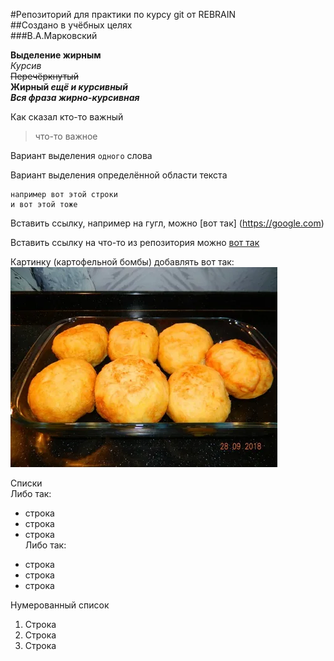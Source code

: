 #Репозиторий для практики по курсу git от REBRAIN  
##Создано в учёбных целях  
###В.А.Марковский  
  	
**Выделение жирным**  
*Курсив*  
~~Перечёркнутый~~  
**Жирный _ещё и курсивный_**  
***Вся фраза жирно-курсивная***  
  
Как сказал кто-то важный  
>что-то важное  
  
Вариант выделения `одного` слова  
  
Вариант выделения определённой области текста  
```
например вот этой строки  
и вот этой тоже  
```
  
Вставить ссылку, например на гугл, можно [вот так] (https://google.com)  
  
Вставить ссылку на что-то из репозитория можно [вот так](deleted.txt)  
  
Картинку (картофельной бомбы) добавлять вот так:  
![картофельная бомба](i.jpeg)
  
Списки  
Либо так:  
- строка  
- строка  
- строка  
Либо так:
* строка  
* строка  
* строка  
  
Нумерованный список
1. Строка  
2. Строка  
3. Строка  
